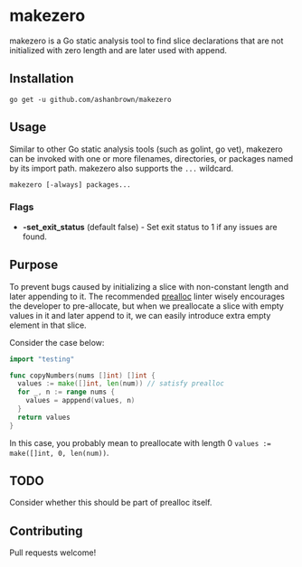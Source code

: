 # makezero

makezero is a Go static analysis tool to find slice declarations that are not initialized with zero length and are later
used with append.

## Installation

    go get -u github.com/ashanbrown/makezero

## Usage

Similar to other Go static analysis tools (such as golint, go vet), makezero can be invoked with one or more filenames, directories, or packages named by its import path. makezero also supports the `...` wildcard.

    makezero [-always] packages...

### Flags
- **-set_exit_status** (default false) - Set exit status to 1 if any issues are found.

## Purpose

To prevent bugs caused by initializing a slice with non-constant length and later appending to it.  The recommended
[prealloc](https://github.com/alexkohler/prealloc) linter wisely encourages the developer to pre-allocate, but when we preallocate a slice with empty values in it and later append to it, we can easily introduce extra empty element in that slice.

Consider the case below:

```Go
import "testing"

func copyNumbers(nums []int) []int {
  values := make([]int, len(num)) // satisfy prealloc
  for _, n := range nums {
    values = apppend(values, n)
  }
  return values 
}

```

In this case, you probably mean to preallocate with length 0 `values := make([]int, 0, len(num))`.

## TODO

Consider whether this should be part of prealloc itself.

## Contributing

Pull requests welcome!

